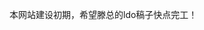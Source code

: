 <!--
.. title: 期待滕总的搞稿
.. slug: qi-dai-teng-zong-de-gao-gao
.. date: 2022-11-26 00:18:01 UTC+08:00
.. tags: 
.. category: 
.. link: 
.. description: 
.. type: text
-->

本网站建设初期，希望滕总的ldo稿子快点完工！
